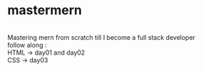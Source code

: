 # mastermern
<br>
Mastering mern from scratch till I become a full stack developer
<br>
follow along : <br>
HTML -> day01 and day02
<br>
CSS -> day03
<br>